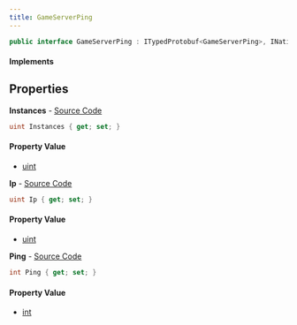 ```yaml
---
title: GameServerPing
---
```


```csharp
public interface GameServerPing : ITypedProtobuf<GameServerPing>, INativeHandle
```

#### Implements

## Properties

**Instances** - [Source Code](https://github.com/swiftly-solution/swiftlys2/blob/master/managed/src/SwiftlyS2.Generated/Protobufs/Interfaces/GameServerPing.cs#L19)

```csharp
uint Instances { get; set; }
```

#### Property Value

- [uint](https://learn.microsoft.com/dotnet/api/system.uint32)

**Ip** - [Source Code](https://github.com/swiftly-solution/swiftlys2/blob/master/managed/src/SwiftlyS2.Generated/Protobufs/Interfaces/GameServerPing.cs#L16)

```csharp
uint Ip { get; set; }
```

#### Property Value

- [uint](https://learn.microsoft.com/dotnet/api/system.uint32)

**Ping** - [Source Code](https://github.com/swiftly-solution/swiftlys2/blob/master/managed/src/SwiftlyS2.Generated/Protobufs/Interfaces/GameServerPing.cs#L13)

```csharp
int Ping { get; set; }
```

#### Property Value

- [int](https://learn.microsoft.com/dotnet/api/system.int32)

